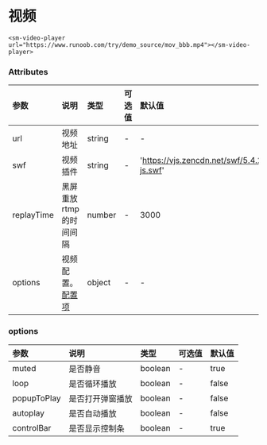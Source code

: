 # 视频

```vue
<sm-video-player url="https://www.runoob.com/try/demo_source/mov_bbb.mp4"></sm-video-player>
```

### Attributes

| 参数    | 说明                                  | 类型   | 可选值 | 默认值 |
| :------ | :------------------------------------ | :----- | :----- | :----- |
| url     | 视频地址                              | string | -      | -      |
| swf     | 视频插件                             | string | -      | 'https://vjs.zencdn.net/swf/5.4.2/video-js.swf'     |
| replayTime     | 黑屏重放rtmp的时间间隔                              | number | -      | 3000     |
| options | 视频配置。<a href="#options">配置项</a> | object | -      | -      |

### options

| 参数 | 说明 | 类型 | 可选值 | 默认值 |
| :--------- | :-------------------------------------- | :------ | :---------------------------------------------------------- | :----- |
| muted | 是否静音 | boolean | - | true |
| loop | 是否循环播放 | boolean | - | false |
| popupToPlay | 是否打开弹窗播放 | boolean | - | false |
| autoplay | 是否自动播放 | boolean | - | false |
| controlBar | 是否显示控制条 | boolean | - | true |
